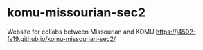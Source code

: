# komu-missourian-sec2
Website for collabs between Missourian and KOMU
https://j4502-fs19.github.io/komu-missourian-sec2/
